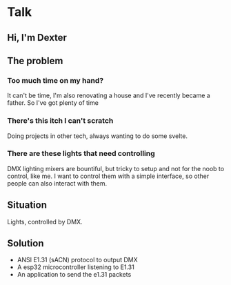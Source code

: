 # Talk

## Hi, I'm Dexter

## The problem

### Too much time on my hand?

It can't be time, I'm also renovating a house and I've recently became a father. So I've got plenty of time

### There's this itch I can't scratch

Doing projects in other tech, always wanting to do some svelte.

### There are these lights that need controlling

DMX lighting mixers are bountiful, but tricky to setup and not for the noob to control, like me.
I want to control them with a simple interface, so other people can also interact with them.

## Situation

Lights, controlled by DMX.

## Solution

- ANSI E1.31 (sACN) protocol to output DMX
- A esp32 microcontroller listening to E1.31
- An application to send the e1.31 packets
